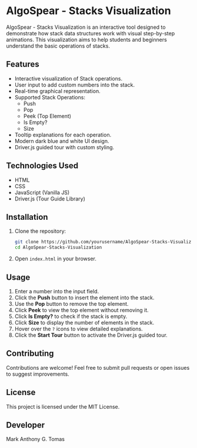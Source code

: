 # AlgoSpear - Stacks Visualization

AlgoSpear - Stacks Visualization is an interactive tool designed to demonstrate how stack data structures work with visual step-by-step animations. This visualization aims to help students and beginners understand the basic operations of stacks.

## Features
- Interactive visualization of Stack operations.
- User input to add custom numbers into the stack.
- Real-time graphical representation.
- Supported Stack Operations:
  - Push
  - Pop
  - Peek (Top Element)
  - Is Empty?
  - Size
- Tooltip explanations for each operation.
- Modern dark blue and white UI design.
- Driver.js guided tour with custom styling.

## Technologies Used
- HTML
- CSS
- JavaScript (Vanilla JS)
- Driver.js (Tour Guide Library)

## Installation
1. Clone the repository:
   ```bash
   git clone https://github.com/yourusername/AlgoSpear-Stacks-Visualization.git
   cd AlgoSpear-Stacks-Visualization
   ```
2. Open `index.html` in your browser.

## Usage
1. Enter a number into the input field.
2. Click the **Push** button to insert the element into the stack.
3. Use the **Pop** button to remove the top element.
4. Click **Peek** to view the top element without removing it.
5. Click **Is Empty?** to check if the stack is empty.
6. Click **Size** to display the number of elements in the stack.
7. Hover over the `?` icons to view detailed explanations.
8. Click the **Start Tour** button to activate the Driver.js guided tour.

## Contributing
Contributions are welcome! Feel free to submit pull requests or open issues to suggest improvements.

## License
This project is licensed under the MIT License.

## Developer
Mark Anthony G. Tomas
